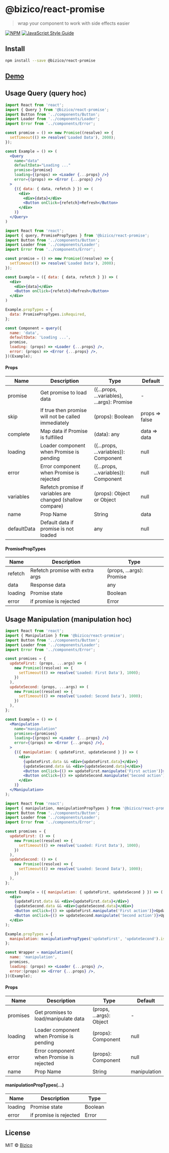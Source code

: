 # @bizico/react-promise

> wrap your component to work with side effects easier

[![NPM](https://img.shields.io/npm/v/@bizico/react-promise.svg)](https://www.npmjs.com/package/@bizico/react-promise) [![JavaScript Style Guide](https://img.shields.io/badge/code_style-standard-brightgreen.svg)](https://standardjs.com)

## Install

```bash
npm install --save @bizico/react-promise
```

## [Demo](https://bizico.github.io/bizico-react-promise)

## Usage Query (query hoc)

```jsx
import React from 'react';
import { Query } from '@bizico/react-promise';
import Button from '../components/Button';
import Loader from '../components/Loader';
import Error from '../components/Error';

const promise = () => new Promise((resolve) => {
  setTimeout(() => resolve('Loaded Data'), 2000);
});

const Example = () => (
  <Query
    name="data"
    defaultData="Loading ..."
    promise={promise}
    loading={(props) => <Loader {...props} />}
    error={(props) => <Error {...props} />}
  >
    {({ data: { data, refetch } }) => (
      <div>
        <div>{data}</div>
        <Button onClick={refetch}>Refresh</Button>
      </div>
    )}
  </Query>
)
```

```jsx
import React from 'react';
import { query, PromisePropTypes } from '@bizico/react-promise';
import Button from '../components/Button';
import Loader from '../components/Loader';
import Error from '../components/Error';

const promise = () => new Promise((resolve) => {
  setTimeout(() => resolve('Loaded Data'), 2000);
});

const Example = ({ data: { data, refetch } }) => (
  <div>
    <div>{data}</div>
    <Button onClick={refetch}>Refresh</Button>
  </div>
)

Example.propTypes = {
  data: PromisePropTypes.isRequired,
};

const Component = query({
  name: 'data',
  defaultData: 'Loading ...',
  promise,
  loading: (props) => <Loader {...props} />,
  error: (props) => <Error {...props} />,
})(Example);
```

#### Props
| Name    | Description                              | Type       | Default |
|-----------|------------------------------------------|------------|---------|
| promise | Get promise to load data | ({...props, ...variables}, ...args): Promise | - |
| skip | If true then promise will not be called immediately | (props): Boolean | props => false |
| complete | Map data if Promise is fulfilled | (data): any | data => data |
| loading | Loader component when Promise is pending | ({...props, ...variables}): Component | null |
| error | Error component when Promise is rejected | ({...props, ...variables}): Component | null |
| variables | Refetch promise if variables are changed (shallow compare) | (props): Object or Object | null |
| name | Prop Name | String | data |
| defaultData | Default data if promise is not loaded | any | null |

#### PromisePropTypes
| Name    | Description                              | Type       |
|-----------|------------------------------------------|------------|
| refetch | Refetch promise with extra args | (props, ...args): Promise |
| data | Response data | any |
| loading | Promise state | Boolean |
| error | if promise is rejected  | Error |


## Usage Manipulation (manipulation hoc)

```jsx
import React from 'react';
import { Manipulation } from '@bizico/react-promise';
import Button from '../components/Button';
import Loader from '../components/Loader';
import Error from '../components/Error';

const promises = {
  updateFirst: (props, ...args) => (
    new Promise((resolve) => {
      setTimeout(() => resolve('Loaded: First Data'), 1000);
    })
  ),
  updateSecond: (props, ...args) => (
    new Promise((resolve) => {
      setTimeout(() => resolve('Loaded: Second Data'), 1000);
    })
  ),
};

const Example = () => (
  <Manipulation
    name="manipulation"
    promises={promises}
    loading={(props) => <Loader {...props} />}
    error={(props) => <Error {...props} />},
  >
    {({ manipulation: { updateFirst, updateSecond } }) => (
      <div>
        {updateFirst.data && <div>{updateFirst.data}</div>}
        {updateSecond.data && <div>{updateSecond.data}</div>}
        <Button onClick={() => updateFirst.manipulate('First action')}>Update First</Button>
        <Button onClick={() => updateSecond.manipulate('Second action')}>Update Second</Button>
      </div>
    )}
  </Manipulation>
);
```

```jsx
import React from 'react';
import { manipulation, manipulationPropTypes } from '@bizico/react-promise';
import Button from '../components/Button';
import Loader from '../components/Loader';
import Error from '../components/Error';

const promises = {
  updateFirst: () => (
    new Promise((resolve) => {
      setTimeout(() => resolve('Loaded: First Data'), 1000);
    })
  ),
  updateSecond: () => (
    new Promise((resolve) => {
      setTimeout(() => resolve('Loaded: Second Data'), 1000);
    })
  ),
};

const Example = ({ manipulation: { updateFirst, updateSecond } }) => (
  <div>
    {updateFirst.data && <div>{updateFirst.data}</div>}
    {updateSecond.data && <div>{updateSecond.data}</div>}
    <Button onClick={() => updateFirst.manipulate('First action')}>Update First</Button>
    <Button onClick={() => updateSecond.manipulate('Second action')}>Update Second</Button>
  </div>
);

Example.propTypes = {
  manipulation: manipulationPropTypes('updateFirst', 'updateSecond').isRequired,
};

const Wrapper = manipulation({
  name: 'manipulation',
  promises,
  loading: (props) => <Loader {...props} />,
  error:(props) => <Error {...props} />,
})(Example);
```

#### Props
| Name    | Description                              | Type       | Default |
|-----------|------------------------------------------|------------|---------|
| promises | Get promises to load/manipulate data | (props, ...args): Object | - |
| loading | Loader component when Promise is pending | (props): Component | null |
| error | Error component when Promise is rejected | (props): Component | null |
| name | Prop Name | String | manipulation |

#### manipulationPropTypes(...)
| Name    | Description                              | Type       |
|-----------|------------------------------------------|------------|
| loading | Promise state | Boolean |
| error | if promise is rejected  | Error |

## License

MIT © [Bizico](https://github.com/Bizico)
